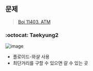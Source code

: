 ## 문제
> [Boj 11403. ATM](https://www.acmicpc.net/problem/11403)

### :octocat: Taekyung2
![image](https://user-images.githubusercontent.com/37056992/96534117-16ca9100-12ca-11eb-827a-1321037ca6f3.png)

- 플로이드-와샬 사용
- 최단거리를 구할 수 있으면 갈 수 있는 곳
